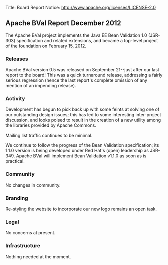 Title: Board Report
Notice: http://www.apache.org/licenses/LICENSE-2.0

## Apache BVal Report December 2012 ##

The Apache BVal project implements the Java EE Bean Validation 1.0 (JSR-303)
specification and related extensions, and became a top-level project of the
foundation on February 15, 2012.

### Releases ###
Apache BVal version 0.5 was released on September 21--just after our last
report to the board!  This was a quick turnaround release, addressing a fairly
serious regression (hence the last report's complete omission of any mention
of an impending release).

### Activity ###
Development has begun to pick back up with some feints at solving one of our
outstanding design issues; this has led to some interesting inter-project
discussion, and looks poised to result in the creation of a new utility
among the libraries provided by Apache Commons.

Mailing list traffic continues to be minimal.

We continue to follow the progress of the Bean Validation specification; its
1.1.0 version is being developed under Red Hat's (open) leadership as JSR-349.
Apache BVal will implement Bean Validation v1.1.0 as soon as is practical.

### Community  ###
No changes in community.

### Branding ###
Re-styling the website to incorporate our new logo remains an open task.

### Legal ###
No concerns at present.

### Infrastructure ###
Nothing needed at the moment.
